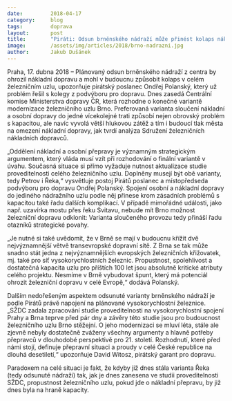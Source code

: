```yaml
---
date:         2018-04-17
category:     blog
tags:         doprava
layout:       post
title:        "Piráti: Odsun brněnského nádraží může přinést kolaps nákladní dopravy"
image:        /assets/img/articles/2018/brno-nadrazni.jpg
author:       Jakub Dušánek
---
```


 
 
Praha, 17. dubna 2018 – Plánovaný odsun brněnského nádraží z centra by ohrozil nákladní dopravu a mohl v budoucnu způsobit kolaps v celém železničním uzlu, upozorňuje pirátský poslanec Ondřej Polanský, který už problém řešil s kolegy z podvýboru pro dopravu. Dnes zasedá Centrální komise Ministerstva dopravy ČR, která rozhodne o konečné variantě modernizace železničního uzlu Brno. Preferovaná varianta sloučení nákladní a osobní dopravy do jedné vícekolejné trati způsobí nejen obrovský problém s kapacitou, ale navíc vyvolá větší hlukovou zátěž a tím i budoucí tlak města na omezení nákladní dopravy, jak tvrdí analýza Sdružení železničních nákladních dopravců.
 
„Oddělení nákladní a osobní přepravy je významným strategickým argumentem, který vláda musí vzít při rozhodování o finální variantě v úvahu. Současná situace si přímo vyžaduje nutnost aktualizace studie proveditelnosti celého železničního uzlu. Doplněny musejí být obě varianty, tedy Petrov i Řeka,“ vysvětluje postoj Pirátů poslanec a místopředseda podvýboru pro dopravu Ondřej Polanský. Spojení osobní a nákladní dopravy do jediného nádražního uzlu podle něj přinese krom zásadních problémů s kapacitou také řadu dalších komplikací. V případě mimořádné události, jako např. uzavírka mostu přes řeku Svitavu, nebude mít Brno možnost železniční dopravu odklonit: Varianta sloučeného provozu tedy přináší řadu otazníků strategické povahy.
 
„Je nutné si také uvědomit, že v Brně se mají v budoucnu křížit dvě nejvýznamnější větvě transevropské dopravní sítě. Z Brna se tak může snadno stát jedna z nejvýznamnějších evropských železničních křižovatek, mj. také pro síť vysokorychlostních železnic. Propustnost, spolehlivost a dostatečná kapacita uzlu pro příštích 100 let jsou absolutně kritické atributy celého projektu. Nesmíme v Brně vybudovat špunt, který má potenciál ohrozit železniční dopravu v celé Evropě,“ dodává Polanský.
 
Dalším nedořešeným aspektem odsunuté varianty brněnského nádraží je podle Pirátů právě napojení na plánované vysokorychlostní železnice. „SŽDC zadala zpracování studie proveditelnosti na vysokorychlostní spojení Prahy a Brna teprve před pár dny a závěry této studie jsou pro budoucnost železničního uzlu Brno stěžejní. O jeho modernizaci se mluví léta, stále ale zjevně nebyly dostatečně zváženy všechny argumenty a hlavně potřeby přepravců v dlouhodobé perspektivě pro 21. století. Rozhodnutí, které před námi stojí, definuje přepravní situaci a proudy v celé České republice na dlouhá desetiletí,“ upozorňuje David Witosz, pirátský garant pro dopravu.
 
Paradoxem na celé situaci je fakt, že kdyby již dnes stála varianta Řeka (tedy odsunuté nádraží) tak, jak je dnes zanesena ve studii proveditelnosti SŽDC, propustnost železničního uzlu, pokud jde o nákladní přepravu, by již dnes byla na hraně kapacity.

